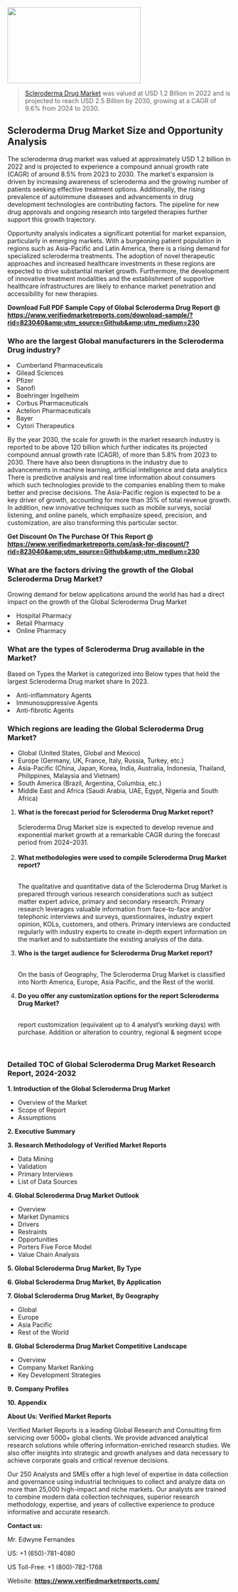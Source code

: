 <img src="https://ffe5etoiles.com/wp-content/uploads/2024/12/MST1-300x171.png" alt="" width="300" height="171" class="alignnone size-medium wp-image-20088" /><blockquote><p><p><a href="https://www.verifiedmarketreports.com/download-sample/?rid=823040&utm_source=Github&utm_medium=230" target="_blank">Scleroderma Drug Market</a> was valued at USD 1.2 Billion in 2022 and is projected to reach USD 2.5 Billion by 2030, growing at a CAGR of 9.6% from 2024 to 2030.</p></blockquote><p><h2>Scleroderma Drug Market Size and Opportunity Analysis</h2><p>The scleroderma drug market was valued at approximately USD 1.2 billion in 2022 and is projected to experience a compound annual growth rate (CAGR) of around 8.5% from 2023 to 2030. The market's expansion is driven by increasing awareness of scleroderma and the growing number of patients seeking effective treatment options. Additionally, the rising prevalence of autoimmune diseases and advancements in drug development technologies are contributing factors. The pipeline for new drug approvals and ongoing research into targeted therapies further support this growth trajectory.</p><p>Opportunity analysis indicates a significant potential for market expansion, particularly in emerging markets. With a burgeoning patient population in regions such as Asia-Pacific and Latin America, there is a rising demand for specialized scleroderma treatments. The adoption of novel therapeutic approaches and increased healthcare investments in these regions are expected to drive substantial market growth. Furthermore, the development of innovative treatment modalities and the establishment of supportive healthcare infrastructures are likely to enhance market penetration and accessibility for new therapies.</p></p><p class=""><strong>Download Full PDF Sample Copy of Global Scleroderma Drug Report @ <a href="https://www.verifiedmarketreports.com/download-sample/?rid=823040&amp;utm_source=Github&amp;utm_medium=230" target="_blank">https://www.verifiedmarketreports.com/download-sample/?rid=823040&amp;utm_source=Github&amp;utm_medium=230</a></strong></p><h3 id="" class="">Who are the largest Global manufacturers in the Scleroderma Drug industry?</h3><p><li>Cumberland Pharmaceuticals</li><li> Gilead Sciences</li><li> Pfizer</li><li> Sanofi</li><li> Boehringer Ingelheim</li><li> Corbus Pharmaceuticals</li><li> Actelion Pharmaceuticals</li><li> Bayer</li><li> Cytori Therapeutics</li></p><div class=""><div class="" dir="" data-message-author-role="" data-message-id="" data-message-model-slug=""><div class=""><div class=""><div class=""><div class="" dir="" data-message-author-role="" data-message-id="" data-message-model-slug=""><div class=""><div class=""><p>By the year 2030, the scale for growth in the market research industry is reported to be above 120 billion which further indicates its projected compound annual growth rate (CAGR), of more than 5.8% from 2023 to 2030. There have also been disruptions in the industry due to advancements in machine learning, artificial intelligence and data analytics There is predictive analysis and real time information about consumers which such technologies provide to the companies enabling them to make better and precise decisions. The Asia-Pacific region is expected to be a key driver of growth, accounting for more than 35% of total revenue growth. In addition, new innovative techniques such as mobile surveys, social listening, and online panels, which emphasize speed, precision, and customization, are also transforming this particular sector.</p><p><strong>Get Discount On The Purchase Of This Report @&nbsp; <a href="https://www.verifiedmarketreports.com/ask-for-discount/?rid=823040&amp;utm_source=Github&amp;utm_medium=230" target="_blank">https://www.verifiedmarketreports.com/ask-for-discount/?rid=823040&amp;utm_source=Github&amp;utm_medium=230</a></strong></p></div></div></div></div></div></div></div></div><h3 id="" class="">What are the factors driving the growth of the Global Scleroderma Drug Market?</h3><p id="" class="">Growing demand for below applications around the world has had a direct impact on the growth of the Global Scleroderma Drug Market</p><p id="" class=""><li>Hospital Pharmacy</li><li> Retail Pharmacy</li><li> Online Pharmacy</li></p><h3 id="" class="">What are the types of Scleroderma Drug available in the Market?</h3><p id="" class="">Based on Types the Market is categorized into Below types that held the largest Scleroderma Drug market share In 2023.</p><p id="" class=""><li>Anti-inflammatory Agents</li><li> Immunosuppressive Agents</li><li> Anti-fibrotic Agents</li></p><h3 id="" class="">Which regions are leading the Global Scleroderma Drug Market?</h3><ul><li>Global (United States, Global and Mexico)</li><li>Europe (Germany, UK, France, Italy, Russia, Turkey, etc.)</li><li>Asia-Pacific (China, Japan, Korea, India, Australia, Indonesia, Thailand, Philippines, Malaysia and Vietnam)</li><li>South America (Brazil, Argentina, Columbia, etc.)</li><li>Middle East and Africa (Saudi Arabia, UAE, Egypt, Nigeria and South Africa)</li></ul><p><ol><li><strong>What is the forecast period for Scleroderma Drug Market report?<br /></strong><br /><span data-sheets-root="1" data-sheets-value="{&quot;1&quot;:2,&quot;2&quot;:&quot;XXXX size is expected to develop revenue and exponential market growth at a remarkable CAGR during the forecast period from 2024&ndash;2030.&quot;}" data-sheets-userformat="{&quot;2&quot;:12674,&quot;4&quot;:{&quot;1&quot;:2,&quot;2&quot;:16776960},&quot;10&quot;:2,&quot;11&quot;:0,&quot;15&quot;:&quot;Arial&quot;,&quot;16&quot;:12}">Scleroderma Drug Market size is expected to develop revenue and exponential market growth at a remarkable CAGR during the forecast period from 2024&ndash;2031.</span><br /><br /></li><li><strong>What methodologies were used to compile Scleroderma Drug Market report?<br /><br /></strong><p>The qualitative and quantitative data of the&nbsp;Scleroderma Drug Market is prepared through various research considerations such as subject matter expert advice, primary and secondary research. Primary research leverages valuable information from face-to-face and/or telephonic interviews and surveys, questionnaires, industry expert opinion, KOLs, customers, and others. Primary interviews are conducted regularly with industry experts to create in-depth expert information on the market and to substantiate the existing analysis of the data.&nbsp;</p></li><li><strong>Who is the target audience for Scleroderma Drug Market report?<br /><br /></strong><p>On the basis of Geography, The&nbsp;Scleroderma Drug Market is classified into North America, Europe, Asia Pacific, and the Rest of the world.</p></li><li><strong>Do you offer any customization options for the report Scleroderma Drug Market?<br /><br /></strong><p>report customization (equivalent up to 4 analyst&rsquo;s working days) with purchase. Addition or alteration to country, regional &amp; segment scope</p><p>&nbsp;</p></li></ol></p><h3 id="" class="">Detailed TOC of Global Scleroderma Drug Market Research Report, 2024-2032</h3><p id="" class=""><strong>1. Introduction of the Global Scleroderma Drug Market</strong></p><ul><li>Overview of the Market</li><li>Scope of Report</li><li>Assumptions</li></ul><p id="" class=""><strong>2. Executive Summary</strong></p><p id="" class=""><strong>3. Research Methodology of&nbsp;Verified Market Reports</strong></p><ul><li>Data Mining</li><li>Validation</li><li>Primary Interviews</li><li>List of Data Sources</li></ul><p id="" class=""><strong>4. Global Scleroderma Drug Market Outlook</strong></p><ul><li>Overview</li><li>Market Dynamics</li><li>Drivers</li><li>Restraints</li><li>Opportunities</li><li>Porters Five Force Model</li><li>Value Chain Analysis</li></ul><p id="" class=""><strong>5. Global Scleroderma Drug Market, By&nbsp;Type</strong></p><p id="" class=""><strong>6. Global Scleroderma Drug Market, By Application</strong></p><p id="" class=""><strong>7. Global Scleroderma Drug Market, By Geography</strong></p><ul><li>Global</li><li>Europe</li><li>Asia Pacific</li><li>Rest of the World</li></ul><p id="" class=""><strong>8. Global Scleroderma Drug Market Competitive Landscape</strong></p><ul><li>Overview</li><li>Company Market Ranking</li><li>Key Development Strategies</li></ul><p id="" class=""><strong>9. Company Profiles</strong></p><p id="" class=""><strong>10. Appendix</strong></p><p id="" class=""><strong>About Us: Verified Market Reports</strong></p><p id="" class="">Verified Market Reports is a leading Global Research and Consulting firm servicing over 5000+ global clients. We provide advanced analytical research solutions while offering information-enriched research studies. We also offer insights into strategic and growth analyses and data necessary to achieve corporate goals and critical revenue decisions.</p><p id="" class="">Our 250 Analysts and SMEs offer a high level of expertise in data collection and governance using industrial techniques to collect and analyze data on more than 25,000 high-impact and niche markets. Our analysts are trained to combine modern data collection techniques, superior research methodology, expertise, and years of collective experience to produce informative and accurate research.</p><p id="" class=""><strong>Contact us:</strong></p><p id="" class="">Mr. Edwyne Fernandes</p><p id="" class="">US: +1 (650)-781-4080</p><p id="" class="">US Toll-Free: +1 (800)-782-1768</p><p id="" class="">Website: <a target="" data-test-app-aware-link=""><strong>https://www.verifiedmarketreports.com/</strong></a></p>
